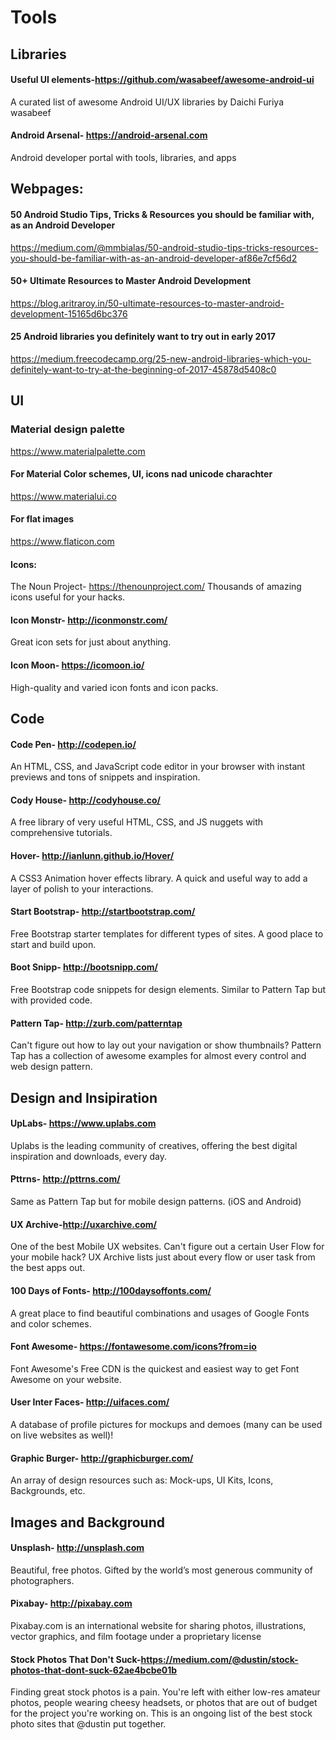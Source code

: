 # Tools

## Libraries 

#### Useful UI elements-https://github.com/wasabeef/awesome-android-ui
A curated list of awesome Android UI/UX libraries by Daichi Furiya wasabeef

#### Android Arsenal- https://android-arsenal.com
Android developer portal with tools, libraries, and apps



## Webpages:

#### 50 Android Studio Tips, Tricks & Resources you should be familiar with, as an Android Developer
https://medium.com/@mmbialas/50-android-studio-tips-tricks-resources-you-should-be-familiar-with-as-an-android-developer-af86e7cf56d2

#### 50+ Ultimate Resources to Master Android Development
https://blog.aritraroy.in/50-ultimate-resources-to-master-android-development-15165d6bc376

#### 25 Android libraries you definitely want to try out in early 2017
https://medium.freecodecamp.org/25-new-android-libraries-which-you-definitely-want-to-try-at-the-beginning-of-2017-45878d5408c0


## UI

### Material design palette
https://www.materialpalette.com

#### For Material Color schemes, UI, icons nad unicode charachter
https://www.materialui.co

#### For flat images
https://www.flaticon.com

#### Icons:
The Noun Project- https://thenounproject.com/
Thousands of amazing icons useful for your hacks.

#### Icon Monstr- http://iconmonstr.com/
Great icon sets for just about anything.

#### Icon Moon- https://icomoon.io/
High-quality and varied icon fonts and icon packs.


## Code

#### Code Pen- http://codepen.io/
An HTML, CSS, and JavaScript code editor in your browser with instant previews and tons of snippets and inspiration.

#### Cody House- http://codyhouse.co/
A free library of very useful HTML, CSS, and JS nuggets with comprehensive tutorials.

#### Hover- http://ianlunn.github.io/Hover/
A CSS3 Animation hover effects library. A quick and useful way to add a layer of polish to your interactions.

#### Start Bootstrap- http://startbootstrap.com/
Free Bootstrap starter templates for different types of sites. A good place to start and build upon.

#### Boot Snipp- http://bootsnipp.com/
Free Bootstrap code snippets for design elements. Similar to Pattern Tap but with provided code.

#### Pattern Tap- http://zurb.com/patterntap
Can't figure out how to lay out your navigation or show thumbnails? Pattern Tap has a collection of awesome examples for almost every control and web design pattern.


## Design and Insipiration

#### UpLabs- https://www.uplabs.com
Uplabs is the leading community of creatives, offering the best digital inspiration and downloads, every day.

#### Pttrns- http://pttrns.com/
Same as Pattern Tap but for mobile design patterns. (iOS and Android)

#### UX Archive-http://uxarchive.com/
One of the best Mobile UX websites. Can't figure out a certain User Flow for your mobile hack? UX Archive lists just about every flow or user task from the best apps out.

#### 100 Days of Fonts- http://100daysoffonts.com/
A great place to find beautiful combinations and usages of Google Fonts and color schemes.

#### Font Awesome- https://fontawesome.com/icons?from=io
Font Awesome's Free CDN is the quickest and easiest way to get Font Awesome on your website.

#### User Inter Faces- http://uifaces.com/
A database of profile pictures for mockups and demoes (many can be used on live websites as well)!

#### Graphic Burger- http://graphicburger.com/
An array of design resources such as: Mock-ups, UI Kits, Icons, Backgrounds, etc.


## Images and Background

#### Unsplash- http://unsplash.com
Beautiful, free photos.
Gifted by the world’s most generous community of photographers. 

#### Pixabay-  http://pixabay.com
Pixabay.com is an international website for sharing photos, illustrations, vector graphics, and film footage under a proprietary license

#### Stock Photos That Don't Suck-https://medium.com/@dustin/stock-photos-that-dont-suck-62ae4bcbe01b
Finding great stock photos is a pain. You're left with either low-res amateur photos, people wearing cheesy headsets, or photos that are out of budget for the project you're working on. This is an ongoing list of the best stock photo sites that @dustin put together.


